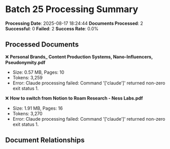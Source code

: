 # Batch 25 Processing Summary

**Processing Date**: 2025-08-17 18:24:44
**Documents Processed**: 2
**Successful**: 0
**Failed**: 2
**Success Rate**: 0.0%

## Processed Documents

❌ **Personal Brands_ Content Production Systems, Nano-Influencers, Pseudonymity.pdf**
   - Size: 0.57 MB, Pages: 10
   - Tokens: 3,259
   - Error: Claude processing failed: Command '['claude']' returned non-zero exit status 1.

❌ **How to switch from Notion to Roam Research - Ness Labs.pdf**
   - Size: 1.91 MB, Pages: 16
   - Tokens: 3,270
   - Error: Claude processing failed: Command '['claude']' returned non-zero exit status 1.

## Document Relationships
